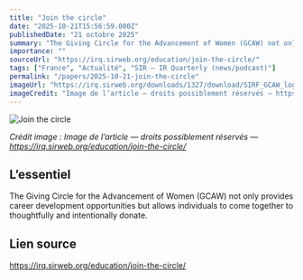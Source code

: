 ```yaml
---
title: "Join the circle"
date: "2025-10-21T15:56:59.000Z"
publishedDate: "21 octobre 2025"
summary: "The Giving Circle for the Advancement of Women (GCAW) not only provides career development opportunities but allows individuals to come together to thoughtfully and intentionally donate."
importance: ""
sourceUrl: "https://irq.sirweb.org/education/join-the-circle/"
tags: ["France", "Actualité", "SIR — IR Quarterly (news/podcast)"]
permalink: "/papers/2025-10-21-join-the-circle"
imageUrl: "https://irq.sirweb.org/downloads/1327/download/SIRF_GCAW_logo_v1_431%2B252.png?cb=1c006a90d325d90bf08c81bd3db4920a&amp;w=1200"
imageCredit: "Image de l’article — droits possiblement réservés — https://irq.sirweb.org/education/join-the-circle/"
---
```


![Join the circle](https://irq.sirweb.org/downloads/1327/download/SIRF_GCAW_logo_v1_431%2B252.png?cb=1c006a90d325d90bf08c81bd3db4920a&amp;w=1200)

*Crédit image : Image de l’article — droits possiblement réservés — https://irq.sirweb.org/education/join-the-circle/*

## L’essentiel

The Giving Circle for the Advancement of Women (GCAW) not only provides career development opportunities but allows individuals to come together to thoughtfully and intentionally donate.

## Lien source

https://irq.sirweb.org/education/join-the-circle/
